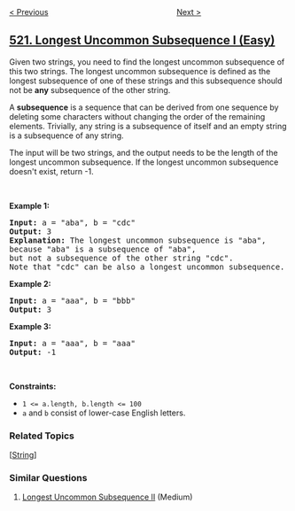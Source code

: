 <!--|This file generated by command(leetcode description); DO NOT EDIT.    |-->
<!--+----------------------------------------------------------------------+-->
<!--|@author    openset <openset.wang@gmail.com>                           |-->
<!--|@link      https://github.com/openset                                 |-->
<!--|@home      https://github.com/openset/leetcode                        |-->
<!--+----------------------------------------------------------------------+-->

[< Previous](../detect-capital "Detect Capital")
　　　　　　　　　　　　　　　　
[Next >](../longest-uncommon-subsequence-ii "Longest Uncommon Subsequence II")

## [521. Longest Uncommon Subsequence I (Easy)](https://leetcode.com/problems/longest-uncommon-subsequence-i "最长特殊序列 Ⅰ")

<p>Given two strings, you need to find the longest uncommon subsequence&nbsp;of this two strings. The longest uncommon subsequence is defined as the longest subsequence of one of these strings and this subsequence should not be <b>any</b> subsequence of the other string.</p>

<p>A <b>subsequence</b> is a sequence that can be derived from one sequence by deleting some characters without changing the order of the remaining elements. Trivially, any string is a subsequence of itself and an empty string is a subsequence of any string.</p>

<p>The input will be two strings, and the output needs to be the length of the longest uncommon subsequence. If the longest uncommon subsequence doesn&#39;t exist, return -1.</p>

<p>&nbsp;</p>
<p><strong>Example 1:</strong></p>

<pre>
<strong>Input:</strong> a = &quot;aba&quot;, b = &quot;cdc&quot;
<strong>Output:</strong> 3
<strong>Explanation:</strong> The longest uncommon subsequence is &quot;aba&quot;, 
because &quot;aba&quot; is a subsequence of &quot;aba&quot;, 
but not a subsequence of the other string &quot;cdc&quot;.
Note that &quot;cdc&quot; can be also a longest uncommon subsequence.
</pre>

<p><strong>Example 2:</strong></p>

<pre>
<strong>Input:</strong> a = &quot;aaa&quot;, b = &quot;bbb&quot;
<strong>Output:</strong> 3
</pre>

<p><strong>Example 3:</strong></p>

<pre>
<strong>Input:</strong> a = &quot;aaa&quot;, b = &quot;aaa&quot;
<strong>Output:</strong> -1
</pre>

<p>&nbsp;</p>
<p><strong>Constraints:</strong></p>

<ul>
	<li><code>1 &lt;= a.length, b.length &lt;= 100</code></li>
	<li><code>a</code> and <code>b</code> consist of lower-case English letters.</li>
</ul>

### Related Topics
  [[String](../../tag/string/README.md)]

### Similar Questions
  1. [Longest Uncommon Subsequence II](../longest-uncommon-subsequence-ii) (Medium)
